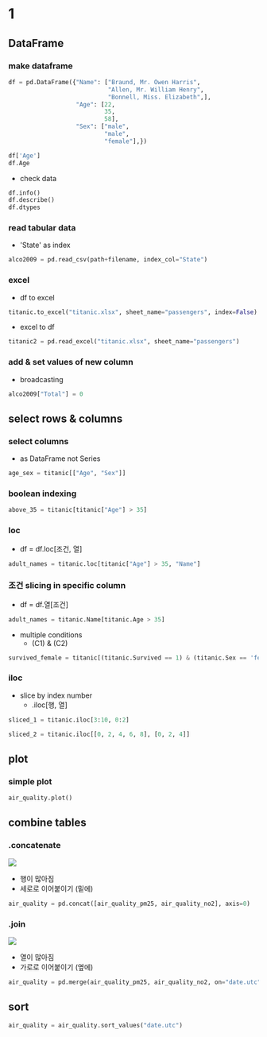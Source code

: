 # 1

## DataFrame

### make dataframe

```python
df = pd.DataFrame({"Name": ["Braund, Mr. Owen Harris", 
                            "Allen, Mr. William Henry", 
                            "Bonnell, Miss. Elizabeth",],
                   "Age": [22, 
                           35, 
                           58],
                   "Sex": ["male", 
                           "male", 
                           "female"],})
```

```python
df['Age']
df.Age
```

+ check data

```python
df.info()
df.describe()
df.dtypes
```

### read tabular data

+ 'State' as index

```python
alco2009 = pd.read_csv(path+filename, index_col="State")
```

### excel

+ df to excel

```python
titanic.to_excel("titanic.xlsx", sheet_name="passengers", index=False)
```

+ excel to df

```python
titanic2 = pd.read_excel("titanic.xlsx", sheet_name="passengers")
```

### add & set values of new column

+ broadcasting

```python
alco2009["Total"] = 0
```

## select rows & columns

### select columns

+ as DataFrame not Series

```python
age_sex = titanic[["Age", "Sex"]]
```

### boolean indexing

```python
above_35 = titanic[titanic["Age"] > 35]
```

### loc

+ df = df.loc[조건, 열]

```python
adult_names = titanic.loc[titanic["Age"] > 35, "Name"]
```

### 조건 slicing in specific column

+ df = df.열[조건]

```python
adult_names = titanic.Name[titanic.Age > 35]
```

+ multiple conditions
  + (C1) & (C2)

```python
survived_female = titanic[(titanic.Survived == 1) & (titanic.Sex == 'female')]
```

### iloc

+ slice by index number
  + .iloc[행, 열]

```python
sliced_1 = titanic.iloc[3:10, 0:2]
```

```python
sliced_2 = titanic.iloc[[0, 2, 4, 6, 8], [0, 2, 4]]
```

## plot

### simple plot

```python
air_quality.plot()
```

## combine tables

### .concatenate

![](https://pandas.pydata.org/docs/_images/08_concat_row.svg)

+ 행이 많아짐
+ 세로로 이어붙이기 (밑에)

```python
air_quality = pd.concat([air_quality_pm25, air_quality_no2], axis=0)
```

### .join

![](https://pandas.pydata.org/docs/_images/08_merge_left.svg)

+ 열이 많아짐
+ 가로로 이어붙이기 (옆에)

```python
air_quality = pd.merge(air_quality_pm25, air_quality_no2, on="date.utc")
```

## sort

```python
air_quality = air_quality.sort_values("date.utc")
```